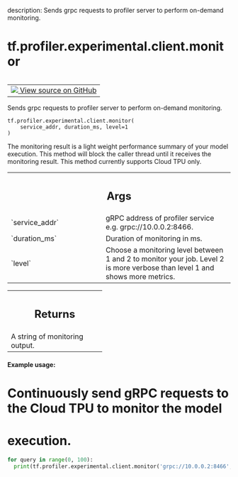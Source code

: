 description: Sends grpc requests to profiler server to perform on-demand monitoring.

<div itemscope itemtype="http://developers.google.com/ReferenceObject">
<meta itemprop="name" content="tf.profiler.experimental.client.monitor" />
<meta itemprop="path" content="Stable" />
</div>

# tf.profiler.experimental.client.monitor

<!-- Insert buttons and diff -->

<table class="tfo-notebook-buttons tfo-api nocontent" align="left">
<td>
  <a target="_blank" href="https://github.com/tensorflow/tensorflow/blob/r2.2/tensorflow/python/profiler/profiler_client.py#L94-L121">
    <img src="https://www.tensorflow.org/images/GitHub-Mark-32px.png" />
    View source on GitHub
  </a>
</td>
</table>



Sends grpc requests to profiler server to perform on-demand monitoring.

<pre class="devsite-click-to-copy prettyprint lang-py tfo-signature-link">
<code>tf.profiler.experimental.client.monitor(
    service_addr, duration_ms, level=1
)
</code></pre>



<!-- Placeholder for "Used in" -->

The monitoring result is a light weight performance summary of your model
execution. This method will block the caller thread until it receives the
monitoring result. This method currently supports Cloud TPU only.

<!-- Tabular view -->
 <table class="responsive fixed orange">
<colgroup><col width="214px"><col></colgroup>
<tr><th colspan="2"><h2 class="add-link">Args</h2></th></tr>

<tr>
<td>
`service_addr`
</td>
<td>
gRPC address of profiler service e.g. grpc://10.0.0.2:8466.
</td>
</tr><tr>
<td>
`duration_ms`
</td>
<td>
Duration of monitoring in ms.
</td>
</tr><tr>
<td>
`level`
</td>
<td>
Choose a monitoring level between 1 and 2 to monitor your job. Level
2 is more verbose than level 1 and shows more metrics.
</td>
</tr>
</table>



<!-- Tabular view -->
 <table class="responsive fixed orange">
<colgroup><col width="214px"><col></colgroup>
<tr><th colspan="2"><h2 class="add-link">Returns</h2></th></tr>
<tr class="alt">
<td colspan="2">
A string of monitoring output.
</td>
</tr>

</table>



#### Example usage:


# Continuously send gRPC requests to the Cloud TPU to monitor the model
# execution.
```python
for query in range(0, 100):
  print(tf.profiler.experimental.client.monitor('grpc://10.0.0.2:8466', 1000))